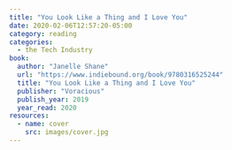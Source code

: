 ```yaml
---
title: "You Look Like a Thing and I Love You"
date: 2020-02-06T12:57:20-05:00
category: reading
categories:
  - the Tech Industry
book:
  author: "Janelle Shane"
  url: "https://www.indiebound.org/book/9780316525244"
  title: "You Look Like a Thing and I Love You"
  publisher: "Voracious"
  publish_year: 2019
  year_read: 2020
resources:
  - name: cover
    src: images/cover.jpg
---
```


